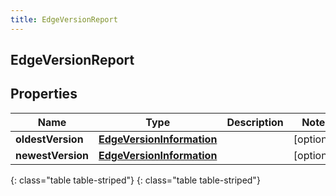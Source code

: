 ```yaml
---
title: EdgeVersionReport
---
```

## EdgeVersionReport


## Properties

| Name | Type | Description | Notes |
| ------------ | ------------- | ------------- | ------------- |
| **oldestVersion** | [**EdgeVersionInformation**](EdgeVersionInformation.html) |  |  [optional] |
| **newestVersion** | [**EdgeVersionInformation**](EdgeVersionInformation.html) |  |  [optional] |
{: class="table table-striped"}
{: class="table table-striped"}


